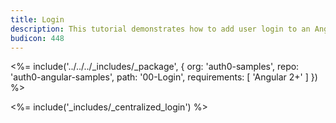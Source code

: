 ```yaml
---
title: Login
description: This tutorial demonstrates how to add user login to an Angular 2+ application with Auth0
budicon: 448
---
```


<%= include('../../../_includes/_package', {
  org: 'auth0-samples',
  repo: 'auth0-angular-samples',
  path: '00-Login',
  requirements: [
    'Angular 2+'
  ]
}) %>

<%= include('_includes/_centralized_login') %>